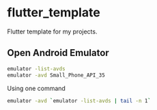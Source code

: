 # flutter_template

Flutter template for my projects.

## Open Android Emulator

```sh
emulator -list-avds
emulator -avd Small_Phone_API_35
```

Using one command

```sh
emulator -avd `emulator -list-avds | tail -n 1` 
```
